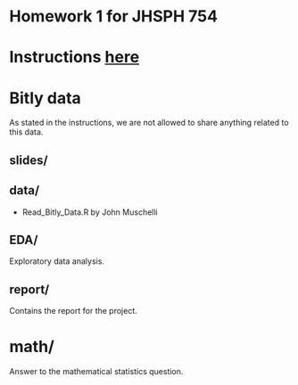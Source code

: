 Homework 1 for JHSPH 754
========================

# Instructions [here](https://docs.google.com/document/d/1eQ_MsTKgfI61wu0RZOOTjQY408chI9MRineNtAtzfOs/edit)

# Bitly data

As stated in the instructions, we are not allowed to share anything related to this data.

## slides/

## data/

* Read\_Bitly\_Data.R by John Muschelli

## EDA/

Exploratory data analysis.

## report/

Contains the report for the project.

# math/

Answer to the mathematical statistics question.